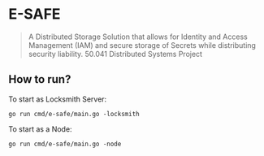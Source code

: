 # E-SAFE

> A Distributed Storage Solution that allows for Identity and Access Management (IAM) and secure storage of Secrets while distributing security liability.​
> 50.041 Distributed Systems Project

## How to run?

To start as Locksmith Server:

```
go run cmd/e-safe/main.go -locksmith
```

To start as a Node:

```
go run cmd/e-safe/main.go -node
```

